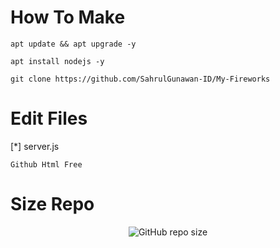 
# How To Make
````
apt update && apt upgrade -y
````
````
apt install nodejs -y
````
````
git clone https://github.com/SahrulGunawan-ID/My-Fireworks
````

# Edit Files
[*] server.js

````
Github Html Free
````
# Size Repo
<center>
<img alt="GitHub repo size" src="https://img.shields.io/github/repo-size/SahrulGunawan-ID/My-Fireworks?color=red&label=FILES%20TOTALS%20&logo=Github%20Repo&logoColor=green&style=for-the-badge">
</center>

